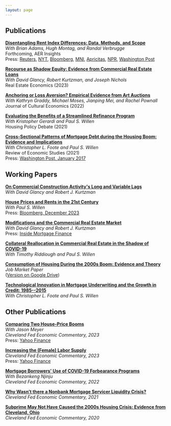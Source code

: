 ```yaml
---
layout: page
---
```


## Publications 

<a href = "https://doi.org/10.26509/frbc-wp-202238r"><strong>Disentangling Rent Index Differences: Data, Methods, and Scope</strong></a><br />
 <i>With Brian Adams, Hugh Montag, and Randal Verbrugge</i><br />
 Forthcoming, AER Insights <br />
 Press: <a href="https://www.reuters.com/markets/us/new-cleveland-fed-data-points-easing-shelter-inflation-outlook-2022-12-20/">Reuters</a>, <a href="https://www.nytimes.com/2022/12/26/opinion/is-the-inflation-storm-letting-up.html">NYT</a>, <a href="https://www.bloomberg.com/news/articles/2023-01-05/majority-of-us-renters-say-annual-bill-climbed-more-than-1-000?sref=tF5n2ZfO">Bloomberg</a>, <a href="https://marketnews.com/mni-policy-rba-eyes-rent-boom-in-fight-to-tame-inflation">MNI</a>, <a href="https://www.apricitas.io/p/the-most-important-new-inflation">Apricitas</a>, <a href="https://www.marketplace.org/2023/01/26/new-index-gets-a-more-real-time-view-of-rent-inflation/amp/">NPR</a>, <a href="https://www.washingtonpost.com/business/have-we-been-measuring-housing-inflation-all-wrong/2022/11/21/09fd9490-6999-11ed-8619-0b92f0565592_story.html">Washington Post</a>

<a href="https://onlinelibrary.wiley.com/doi/10.1111/1540-6229.12450"><strong>Recourse as Shadow Equity: Evidence from Commercial Real Estate Loans</strong></a><br />
<i>With David Glancy, Robert Kurtzman, and Joseph Nichols</i><br />
Real Estate Economics (2023)<br />

<a href="https://trebuchet.public.springernature.app/get_content/742bd036-1638-417d-b80f-b883ca5290ff"><strong>Anchoring or Loss Aversion? Empirical Evidence from Art Auctions</strong></a><br />
<i>With Kathryn Graddy, Michael Moses, Jianping Mei, and Rachel Pownall</i><br />
Journal of Cultural Economics (2022)<br />

<a href="https://www.tandfonline.com/doi/full/10.1080/10511482.2020.1850014"><strong>Evaluating the Benefits of a Streamlined Refinance Program</strong></a><br />
<i>With Kristopher Gerardi and Paul S. Willen</i><br />
Housing Policy Debate (2021)<br />

<a href="https://academic.oup.com/restud/article/88/1/229/5889966?login=true"><strong>Cross-Sectional Patterns of Mortgage Debt during the Housing Boom: Evidence and Implications</strong></a><br />
<i>With Christopher L. Foote and Paul S. Willen</i><br />
Review of Economic Studies (2021)<br />
Press: <a href="https://www.washingtonpost.com/news/wonk/wp/2017/01/16/why-these-economists-say-the-usual-explanation-for-the-financial-crisis-is-wrong/?utm_term=.0791b21bd8d0">Washington Post, January 2017</a>

## Working Papers 

<a href = "https://www.federalreserve.gov/econres/feds/on-commercial-construction-activitys-long-and-variable-lags.htm"><strong>On Commercial Construction Activity's Long and Variable Lags</strong></a><br /> 
<i> With David Glancy and Robert J. Kurtzman</i><br /> 

<a href = "https://doi.org/10.26509/frbc-wp-202302 "><strong>House Prices and Rents in the 21st Century</strong></a><br />
<i>With Paul S. Willen</i><br />
Press: <a href="https://www.bloomberg.com/opinion/articles/2023-12-05/home-prices-are-historically-high-next-to-rents-don-t-panic">Bloomberg, December 2023</a> 

<a href = "https://doi.org/10.26509/frbc-wp-202209"><strong>Modifications and the Commercial Real Estate Market</strong></a><br />
  <i>With David Glancy and Robert J. Kurtzman</i><br />
  Press: <a href="https://www.insidemortgagefinance.com/articles/225483-to-modify-or-not-to-modify-cre-vs-cmbs?v=preview">Inside Mortgage Finance</a>

<a href = "https://www.google.com/url?sa=t&rct=j&q=&esrc=s&source=web&cd=&cad=rja&uact=8&ved=2ahUKEwjyhMXX5OH2AhUmjYkEHc5PDwoQFnoECBgQAQ&url=https%3A%2F%2Fwww.bostonfed.org%2F-%2Fmedia%2FDocuments%2Fevents%2F2021%2Fleverage%2FCollateral-Reallocation-in-Commercial-Real-Estate-in-the-Shadow-of-COVID-19.pdf%3Fla%3Den&usg=AOvVaw3rikOcke0OCraPpZfyAPe4" target = "_blank"><strong>Collateral Reallocation in Commercial Real Estate in
  the Shadow of COVID-19</strong></a><br />
  <i>With Timothy Riddiough and Paul S. Willen</i><br />

<a href="Loewenstein_Consumption of Housing During the 2000s Boom (2018).pdf" target="_blank"><strong>Consumption of Housing During the 2000s Boom: Evidence and Theory</strong></a><br />
<i>Job Market Paper</i><br />
(<a href="https://drive.google.com/open?id=1kb0efewQ-EUJ1IprCE_Nom7QQOLlM3fJ">Version on Google Drive</a>)

<a href="https://doi.org/10.26509/frbc-wp-201816"><strong>Technological Innovation in Mortgage Underwriting and the Growth in Credit: 1985--2015</strong></a><br />
<i>With Christopher L. Foote and Paul S. Willen</i><br />



## Other Publications 

<a href="https://doi.org/10.26509/frbc-ec-202404"><strong>Comparing Two House-Price Booms</strong></a><br />
<i>With Jason Meyer</i><br />
<i>Cleveland Fed Economic Commentary, 2023</i><br />
Press: <a href="https://finance.yahoo.com/personal-finance/why-are-house-prices-so-high-184935574.html">Yahoo Finance</a>

<a href="https://doi.org/10.26509/frbc-ec-202305"><strong>Increasing the (Female) Labor Supply</strong></a><br />
<i>Cleveland Fed Economic Commentary, 2023</i><br />
Press: <a href="https://finance.yahoo.com/news/cleveland-feds-mester-more-work-to-do-on-gender-pay-gap-151110803.html?guccounter=1&guce_referrer=aHR0cHM6Ly93d3cuZ29vZ2xlLmNvbS8&guce_referrer_sig=AQAAAFmKpDsXDN0cgiMpnQ1DyAp_gJ4Auug9esu0dXBfMZNe13Oid3KJgDjT-yC0bOjCNKLPQoqrHz-Qc5nM3GkehQDJDfIVclWH_Be3H_w140jMGB351IxlE8KNvn0xYLCh9UzeALtFhKO6yeKrTqnw0KtfGwHQGExVK2XWqH0yxD-O">Yahoo Finance</a>

<a href="https://doi.org/10.26509/frbc-ec-202211"><strong>Mortgage Borrowers’ Use of COVID-19 Forbearance Programs</strong></a><br />
<i>With Bezankeng Njinju</i><br />
<i>Cleveland Fed Economic Commentary, 2022</i><br />

<a href="https://doi.org/10.26509/frbc-ec-202115"><strong>Why Wasn’t there a Nonbank Mortgage Servicer Liquidity Crisis?</strong></a><br />
<i>Cleveland Fed Economic Commentary, 2021</i><br />

<a href="https://doi.org/10.26509/frbc-ec-202025"><strong>Subprime May Not Have Caused the 2000s Housing Crisis: Evidence from Cleveland, Ohio</strong></a><br />
<i>Cleveland Fed Economic Commentary, 2020</i><br />

